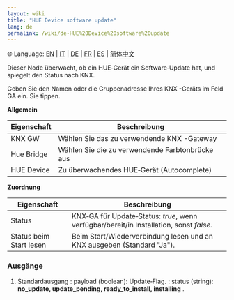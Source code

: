 ```yaml
---
layout: wiki
title: "HUE Device software update"
lang: de
permalink: /wiki/de-HUE%20Device%20software%20update
---
```

🌐 Language: [EN](https://supergiovane.github.io/node-red-contrib-knx-ultimate/wiki/HUE%20Device%20software%20update) | [IT](https://supergiovane.github.io/node-red-contrib-knx-ultimate/wiki/it-HUE%20Device%20software%20update) | [DE](https://supergiovane.github.io/node-red-contrib-knx-ultimate/wiki/de-HUE%20Device%20software%20update) | [FR](https://supergiovane.github.io/node-red-contrib-knx-ultimate/wiki/fr-HUE%20Device%20software%20update) | [ES](https://supergiovane.github.io/node-red-contrib-knx-ultimate/wiki/es-HUE%20Device%20software%20update) | [简体中文](https://supergiovane.github.io/node-red-contrib-knx-ultimate/wiki/zh-CN-HUE%20Device%20software%20update)

Dieser Node überwacht, ob ein HUE‑Gerät ein Software‑Update hat, und spiegelt den Status nach KNX.

Geben Sie den Namen oder die Gruppenadresse Ihres KNX -Geräts im Feld GA ein.
Sie tippen.

**Allgemein**

| Eigenschaft | Beschreibung |
|-|-|
|KNX GW |Wählen Sie das zu verwendende KNX -Gateway |
|Hue Bridge |Wählen Sie die zu verwendende Farbtonbrücke aus |
| HUE Device | Zu überwachendes HUE‑Gerät (Autocomplete) |

**Zuordnung**

| Eigenschaft | Beschreibung |
|--|--|
| Status | KNX‑GA für Update‑Status: _true_, wenn verfügbar/bereit/in Installation, sonst _false_. |
| Status beim Start lesen | Beim Start/Wiederverbindung lesen und an KNX ausgeben (Standard "Ja"). |

### Ausgänge

1. Standardausgang
   : payload (boolean): Update‑Flag.
   : status (string): **no\_update, update\_pending, ready\_to\_install, installing** .
